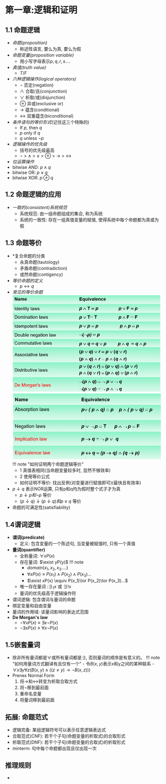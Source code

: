 # **第一章:逻辑和证明**
## **1.1 命题逻辑**
- *命题(proposition)*
    - 称述性语言, 要么为真, 要么为假
- *命题变量(proposition variable)*
    - 用小写字母表示$p, q, r, s....$
- *真值(truth value)*
    - $T/F$
- *六种逻辑操作(logical operators)*
    - $\neg$ 否定(negation)
    - $\land$ 合取/且(conjunction)
    - $\lor$ 析取/或(disjunction)
    - $\oplus$ 异或(exclusive or)
    - $\rightarrow$ 蕴含(conditional)
    - $\leftrightarrow$ 双重蕴含(biconditional)
- *条件语句的等价形式*(记住这三个特殊的)
    - If $p$, then $q$
    - $p$ only if $q$
    - $q$ unless $\neg p$
- *逻辑操作的优先级*
    - 括号的优先级最高
    - $\neg$ > $\land$ > $\lor$ > $\oplus$ > $\rightarrow$ > $\leftrightarrow$
- *位运算操作*
- bitwise AND: $p \land q$
- bitwise OR: $p \lor q$
- bitwise XOR: $p \oplus q$

## **1.2 命题逻辑的应用**
- *一致的(consistent)系统规范*
    - 系统规范: 由一组命题组成的集合, 称为系统
    - 系统的一致性: 存在一组真值变量的赋值, 使得系统中每个命题都为真或为假

## 1.3 **命题等价**
- *复合命题的分类
    - 永真命题(tautology)
    - 矛盾命题(contradiction)
    - 或然命题(contigency)
- *等价命题的定义*
    - $p \leftrightarrow q$
- *常见的等价命题*
![等价命题(1)](DM_4.png)
![等价命题(2)](DM_5.png)
!!! note "如何证明两个命题逻辑等价"
    - 1 真值表相同(当命题变量较多时, 显然不够效率)
    - 2 使用等价公式
    - 如何证明不等价: 找出反例(对变量进行赋值即可)(最快且有效率)
- $p\downarrow q$ 表示NOR运算, 只有p和q均为假时整个式子才为真
    - $p\downarrow p和 \neg p$ 等价
    - $(p\downarrow q)\downarrow(p\downarrow q) 和p\lor q$ 等价
- 命题的可满足性(satisfiability)

## 1.4谓词逻辑
- **谓词(predicate)**
    - 定义: 包含变量的一个陈述句, 当变量被赋值时, 只有一个真值
- **量词(quantifier)**
    - 全称量词: $\forall xP(x)$
    - 存在量词: $\exist yP(y)$
    !!! note
        - $domain\{x_1, x_2, x_3....\}$
        - $\forall xP(x) \equiv P(x_1)\land P(x_2)\land P(x_3)...$
        - $\exist xP(x) \equiv P(x_1)\lor P(x_2)\lor P(x_3)...$
    - 唯一存在量词 :$\exists_1 x$ 或 $\exists! x$
    - 量词的优先级高于逻辑操作符
- 谓词逻辑: 包含谓词与量词的命题
- 绑定变量和自由变量
- 量词的作用域: 该量词影响的表达式范围
- **De Morgan's law**
    - $\neg \forall xP(x) \equiv \exists x\neg P(x)$
    - $\neg \exists xP(x) \equiv \forall x\neg P(x)$
## 1.5嵌套量词 
- 除非所有量词都是$\forall$或所有量词都是$\exists$, 否则量词的顺序是有意义的。
    !!! note "如何用量词方式翻译有且仅有一个"
        - 令$B(x, y)$表示x和y之间的某种联系
        - $\forall x\exists y\forall z(B(x, y)\land ((z\not =y)\to \neg B(x, z)))$
- Prenex Normal Form
    1. 将$\rightarrow$和$\leftrightarrow$转变为析取合取方式
    2. 将$\neg$移到最前面
    3. 重命名变量
    4. 将量词移到最前面
## 拓展: 命题范式
- 逻辑完备: 某组逻辑符号可以表示任意逻辑表达式
- 合取范式(CNF): 若干个子句(命题变量的析取式)的合取形式
- 析取范式(DNF): 若干个子句(命题变量的合取式)的析取形式
- minterm: 句中每个命题都出现且仅出现一次

## 推理规则
-